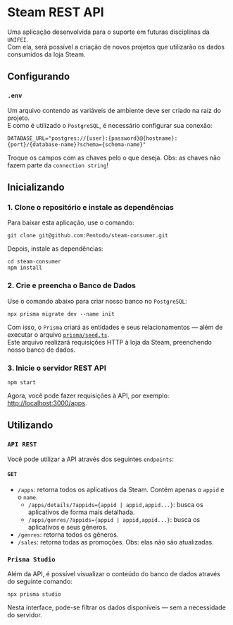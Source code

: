 # Steam REST API

Uma aplicação desenvolvida para o suporte em futuras disciplinas da `UNIFEI`.\
Com ela, será possível a criação de novos projetos que utilizarão os dados consumidos da loja Steam.

## Configurando

### `.env`

Um arquivo contendo as variáveis de ambiente deve ser criado na raíz do projeto.\
E como é utilizado o `PostgreSQL`, é necessário configurar sua conexão:

```
DATABASE_URL="postgres://{user}:{password}@{hostname}:{port}/{database-name}?schema={schema-name}"
```

Troque os campos com as chaves pelo o que deseja. Obs: as chaves não fazem parte da `connection string`!

## Inicializando

### 1. Clone o repositório e instale as dependências

Para baixar esta aplicação, use o comando:

```
git clone git@github.com:Pentodo/steam-consumer.git
```

Depois, instale as dependências:

```
cd steam-consumer
npm install
```

### 2. Crie e preencha o Banco de Dados

Use o comando abaixo para criar nosso banco no `PostgreSQL`:

```
npx prisma migrate dev --name init
```

Com isso, o `Prisma` criará as entidades e seus relacionamentos — além de executar o arquivo [`prisma/seed.ts`](./prisma/seed.ts).\
Este arquivo realizará requisições HTTP à loja da Steam, preenchendo nosso banco de dados.

### 3. Inicie o servidor REST API

```
npm start
```

Agora, você pode fazer requisições à API, por exemplo: [http://localhost:3000/apps](http://localhost:3000/apps).

## Utilizando

### `API REST`

Você pode utilizar a API através dos seguintes `endpoints`:

#### `GET`

-   `/apps`: retorna todos os aplicativos da Steam. Contém apenas o `appid` e o `name`.
    -   `/apps/details/?appids={appid | appid,appid...}`: busca os aplicativos de forma mais detalhada.
    -   `/apps/genres/?appids={appid | appid,appid...}`: busca os aplicativos e seus gêneros.
-   `/genres`: retorna todos os gêneros.
-   `/sales`: retorna todas as promoções. Obs: elas não são atualizadas.

### `Prisma Studio`

Além da API, é possível visualizar o conteúdo do banco de dados através do seguinte comando:

```
npx prisma studio
```

Nesta interface, pode-se filtrar os dados disponíveis — sem a necessidade do servidor.
